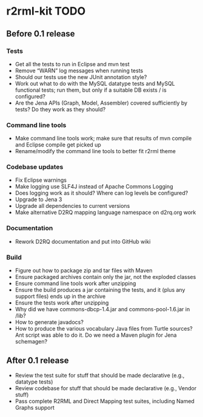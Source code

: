# r2rml-kit TODO

## Before 0.1 release

### Tests
- Get all the tests to run in Eclipse and mvn test
- Remove “WARN” log messages when running tests
- Should our tests use the new JUnit annotation style?
- Work out what to do with the MySQL datatype tests and MySQL functional tests; run them, but only if a suitable DB exists / is configured?
- Are the Jena APIs (Graph, Model, Assembler) covered sufficiently by tests? Do they work as they should?

### Command line tools
- Make command line tools work; make sure that results of mvn compile and Eclipse compile get picked up
- Rename/modify the command line tools to better fit r2rml theme

### Codebase updates
- Fix Eclipse warnings
- Make logging use SLF4J instead of Apache Commons Logging
- Does logging work as it should? Where can log levels be configured?
- Upgrade to Jena 3
- Upgrade all dependencies to current versions
- Make alternative D2RQ mapping language namespace on d2rq.org work

### Documentation
- Rework D2RQ documentation and put into GitHub wiki

### Build
- Figure out how to package zip and tar files with Maven
- Ensure packaged archives contain only the jar, not the exploded classes
- Ensure command line tools work after unzipping
- Ensure the build produces a jar containing the tests, and it (plus any support files) ends up in the archive
- Ensure the tests work after unzipping
- Why did we have commons-dbcp-1.4.jar and commons-pool-1.6.jar in /lib?
- How to generate javadocs?
- How to produce the various vocabulary Java files from Turtle sources? Ant script was able to do it. Do we need a Maven plugin for Jena schemagen?

## After 0.1 release
- Review the test suite for stuff that should be made declarative (e.g., datatype tests)
- Review codebase for stuff that should be made declarative (e.g., Vendor stuff)
- Pass complete R2RML and Direct Mapping test suites, including Named Graphs support
